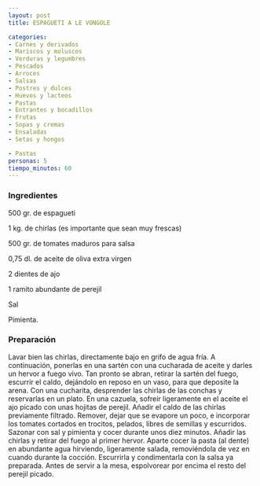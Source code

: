 ```yaml
---
layout: post
title: ESPAGUETI A LE VONGOLE

categories:
- Carnes y derivados
- Mariscos y moluscos
- Verduras y legumbres
- Pescados
- Arroces
- Salsas
- Postres y dulces
- Huevos y lacteos
- Pastas
- Entrantes y bocadillos
- Frutas
- Sopas y cremas
- Ensaladas
- Setas y hongos

- Pastas
personas: 5 
tiempo_minutos: 60 
---
```

<h3>Ingredientes</h3>
500 gr. de espagueti

1 kg. de chirlas (es importante que sean muy frescas)

500 gr. de tomates maduros para salsa

0,75 dl. de aceite de oliva extra virgen

2 dientes de ajo

1 ramito abundante de perejil

Sal

Pimienta.

<h3>Preparación</h3>
Lavar bien las chirlas, directamente bajo en grifo de agua fría. A continuación, ponerlas en una sartén con una cucharada de aceite y darles un hervor a fuego vivo. Tan pronto se abran, retirar la sartén del fuego, escurrir el caldo, dejándolo en reposo en un vaso, para que deposite la arena. Con una cucharita, desprender las chirlas de las conchas y reservarlas en un plato. En una cazuela, sofreír ligeramente en el aceite el ajo picado con unas hojitas de perejil. Añadir el caldo de las chirlas previamente filtrado. Remover, dejar que se evapore un poco, e incorporar los tomates cortados en trocitos, pelados, libres de semillas y escurridos. Sazonar con sal y pimienta y cocer durante unos diez minutos. Añadir las chirlas y retirar del fuego al primer hervor. Aparte cocer la pasta (al dente) en abundante agua hirviendo, ligeramente salada, removiéndola de vez en cuando durante la cocción. Escurrirla y condimentarla con la salsa ya preparada. Antes de servir a la mesa, espolvorear por encima el resto del perejil picado.

